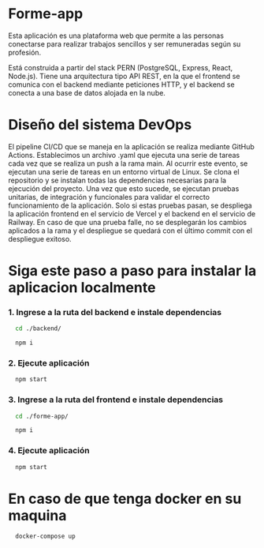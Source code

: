 # Forme-app

Esta aplicación es una plataforma web que permite a las personas conectarse para realizar trabajos sencillos y ser remuneradas según su profesión.

Está construida a partir del stack PERN (PostgreSQL, Express, React, Node.js). Tiene una arquitectura tipo API REST, en la que el frontend se comunica con el backend mediante peticiones HTTP, y el backend se conecta a una base de datos alojada en la nube.

# Diseño del sistema DevOps


El pipeline CI/CD que se maneja en la aplicación se realiza mediante GitHub Actions. Establecimos un archivo .yaml que ejecuta una serie de tareas cada vez que se realiza un push a la rama main. Al ocurrir este evento, se ejecutan una serie de tareas en un entorno virtual de Linux. Se clona el repositorio y se instalan todas las dependencias necesarias para la ejecución del proyecto. Una vez que esto sucede, se ejecutan pruebas unitarias, de integración y funcionales para validar el correcto funcionamiento de la aplicación. Solo si estas pruebas pasan, se despliega la aplicación frontend en el servicio de Vercel y el backend en el servicio de Railway. En caso de que una prueba falle, no se desplegarán los cambios aplicados a la rama y el despliegue se quedará con el último commit con el despliegue exitoso.

# Siga este paso a paso para instalar la aplicacion localmente

### 1. Ingrese a la ruta del backend e instale dependencias
```bash
  cd ./backend/
```
```bash
  npm i
```
### 2. Ejecute aplicación 
```bash
  npm start
```
### 3. Ingrese a la ruta del frontend e instale dependencias
```bash
  cd ./forme-app/
```
```bash
  npm i
```
### 4. Ejecute aplicación 
```bash
  npm start
```
# En caso de que tenga docker en su maquina 
```bash
  docker-compose up
```


